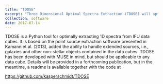 ```yaml
---
title: "TDOSE"
excerpt: "Three Dimensional Optimal Spectra Extraction (TDOSE) will optimally extract 1D spectra from IFU data"
collection: software
date: 2017-07-14
---
```

TDOSE is a Python tool for optimally extracting 1D spectra from IFU data cubes. It is based on the point source extraction software presented in Kamann et al. (2013), added the ability to handle extended sources, i.e., galaxies and other non-stellar objects contained in the data cubes. TDOSE has been developed with MUSE in mind, but should be applicable to any data cube. Details will be provided in a forthcoming publication, but in the meantime, a readme is available together with the code at 

<https://github.com/kasperschmidt/TDOSE>
